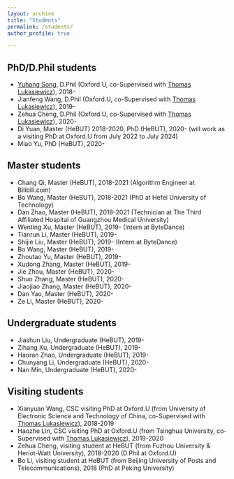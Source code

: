```yaml
---
layout: archive
title: "Students"
permalink: /students/
author_profile: true

---
```


**PhD/D.Phil students**  
------
-  [Yuhang Song](https://www.cs.ox.ac.uk/people/yuhang.song/), D.Phil (Oxford.U, co-Supervised with [Thomas Lukasiewicz](http://www.cs.ox.ac.uk/thomas.lukasiewicz/)), 2018-  
-  Jianfeng Wang, D.Phil (Oxford.U, co-Supervised with [Thomas Lukasiewicz](http://www.cs.ox.ac.uk/thomas.lukasiewicz/)), 2019- 
-  Zehua Cheng,  D.Phil (Oxford.U, co-Supervised with [Thomas Lukasiewicz](http://www.cs.ox.ac.uk/thomas.lukasiewicz/)), 2020- 
-  Di Yuan, Master (HeBUT) 2018-2020, PhD (HeBUT), 2020- (will work as a visiting PhD at Oxford.U from July 2022 to July 2024)  
-  Miao Yu, PhD (HeBUT), 2020-  

**Master students**  
-----
-  Chang Qi, Master (HeBUT), 2018-2021 (Algorithm Engineer at Bilibili.com) 
-  Bo Wang, Master (HeBUT), 2018-2021 (PhD at Hefei University of Technology)  
-  Dan Zhao, Master (HeBUT), 2018-2021 (Technician at The Third Affiliated Hospital of Guangzhou Medical University)  
-  Wenting Xu, Master (HeBUT), 2019-  (Intern at ByteDance)
-  Tianrun Li, Master (HeBUT), 2019-  
-  Shijie Liu, Master (HeBUT), 2019-  (Intern at ByteDance)
-  Bo Wang, Master (HeBUT), 2019-  
-  Zhoutao Yu, Master (HeBUT), 2019-
-  Xudong Zhang, Master (HeBUT), 2019-
-  Jie Zhou, Master (HeBUT), 2020-
-  Shuo Zhang, Master (HeBUT), 2020-
-  Jiaojiao Zhang, Master (HeBUT), 2020-
-  Dan Yao, Master (HeBUT), 2020-
-  Ze Li, Master (HeBUT), 2020-

**Undergraduate students**  
-----
-  Jiashun Liu, Undergraduate (HeBUT), 2019-
-  Zihang Xu, Undergraduate (HeBUT), 2019-
-  Haoran Zhao, Undergraduate (HeBUT), 2019-
-  Chunyang Li, Undergraduate (HeBUT), 2020- 
-  Nan Min, Undergraduate (HeBUT), 2020- 


**Visiting students**  
-----
-  Xianyuan Wang, CSC visiting PhD at Oxford.U (from University of Electronic Science and Technology of China, co-Supervised with [Thomas Lukasiewicz](http://www.cs.ox.ac.uk/thomas.lukasiewicz/)), 2018-2019  
-  Haozhe Lin, CSC visiting PhD at Oxford.U (from Tsinghua University, co-Supervised with [Thomas Lukasiewicz](http://www.cs.ox.ac.uk/thomas.lukasiewicz/)), 2019-2020  
-  Zehua Cheng, visiting student at HeBUT (from Fuzhou University & Heriot-Watt University), 2018-2020 (D.Phil at Oxford.U)
-  Bo Li, visiting student at HeBUT (from Beijing University of Posts and Telecommunications), 2018 (PhD at Peking University)
